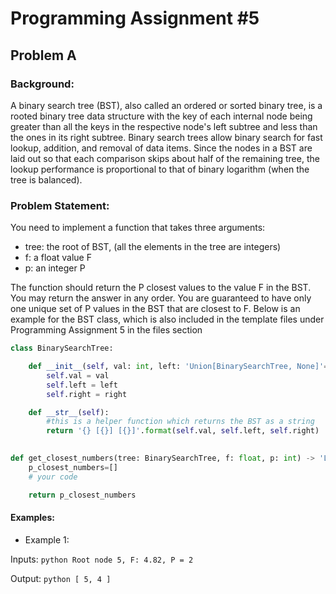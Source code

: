 # Programming Assignment #5

## Problem A

### Background:
A binary search tree (BST), also called an ordered or sorted binary tree, is a rooted binary tree data structure with the key of each internal node being greater than all the keys in the respective node's left subtree and less than the ones in its right subtree. Binary search trees allow binary search for fast lookup, addition, and removal of data items. Since the nodes in a BST are laid out so that each comparison skips about half of the remaining tree, the lookup performance is proportional to that of binary logarithm (when the tree is balanced).

### Problem Statement:
You need to implement a function that takes three arguments: 

* tree: the root of BST,  (all the elements in the tree are integers)
* f: a float value F
* p: an integer P

The function should return the P closest values to the value F in the BST. You may return the answer in any order. You are guaranteed to have only one unique set of P values in the BST that are closest to F. Below is an example for the BST class, which is also included in the template files under Programming Assignment 5 in the files section

```python
class BinarySearchTree:

    def __init__(self, val: int, left: 'Union[BinarySearchTree, None]'=None, right: 'Union[BinarySearchTree, None]'=None) -> None:
        self.val = val
        self.left = left
        self.right = right

    def __str__(self):
        #this is a helper function which returns the BST as a string
        return '{} [{}] [{}]'.format(self.val, self.left, self.right)

  
def get_closest_numbers(tree: BinarySearchTree, f: float, p: int) -> 'List[int]':
    p_closest_numbers=[]
    # your code

    return p_closest_numbers
```
 #### Examples:
 * Example 1:
 
Inputs: ```python Root node 5, F: 4.82, P = 2 ```

Output: ```python [ 5, 4 ]```
